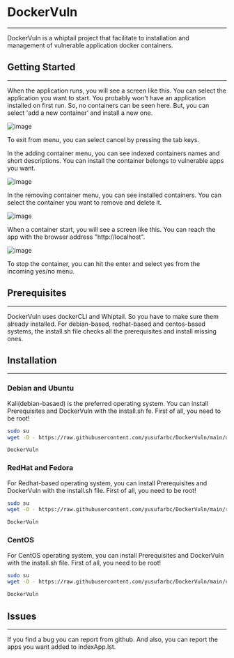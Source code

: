# DockerVuln
--------------------------------------
DockerVuln is a whiptail project that facilitate to installation and management of vulnerable application docker containers.

## Getting Started
--------------------------------------
When the application runs, you will see a screen like this. You can select the application you want to start. You probably won't have an application installed on first run. So, no containers can be seen here. But, you can select 'add a new container' and install a new one. 

![image](https://user-images.githubusercontent.com/77548038/211136750-f430013b-c02e-4a3a-bcfc-859dedc10527.png)

To exit from menu, you can select cancel by pressing the tab keys.

In the adding container menu, you can see indexed containers names and short descriptions. You can install the container belongs to vulnerable apps you want. 

![image](https://user-images.githubusercontent.com/77548038/211136963-f8970b5c-a2f5-4ff0-a9f6-040adeade147.png)

In the removing container menu, you can see installed containers. You can select the container you want to remove and delete it.

![image](https://user-images.githubusercontent.com/77548038/211137069-64cc7aa2-e872-4bba-8b67-825935a06024.png)

When a container start, you will see a screen like this. You can reach the app with the browser address "http://localhost". 

![image](https://user-images.githubusercontent.com/77548038/211138768-e001ceff-2d94-4338-84d8-2b30e4b6c82f.png)

To stop the container, you can hit the enter and select yes from the incoming yes/no menu.


## Prerequisites
--------------------------------------
DockerVuln uses dockerCLI and Whiptail. So you have to make sure them already installed. For debian-based, redhat-based and centos-based systems, the install.sh file checks all the prerequisites and install missing ones.

## Installation
--------------------------------------
### Debian and Ubuntu
Kali(debian-basaed) is the preferred operating system. You can install Prerequisites and DockerVuln with the install.sh fe. First of all, you need to be root!

```sh
sudo su
wget -O - https://raw.githubusercontent.com/yusufarbc/DockerVuln/main/debian-ubuntu/install.sh | bash;

DockerVuln
```
### RedHat and Fedora
For Redhat-based operating system, you can install Prerequisites and DockerVuln with the install.sh file. First of all, you need to be root!

```sh
sudo su
wget -O - https://raw.githubusercontent.com/yusufarbc/DockerVuln/main/redhat-fedora/install.sh | bash;

DockerVuln
```
### CentOS
For CentOS operating system, you can install Prerequisites and DockerVuln with the install.sh file. First of all, you need to be root!

```sh
sudo su
wget -O - https://raw.githubusercontent.com/yusufarbc/DockerVuln/main/centos/install.sh | bash;

DockerVuln
```

## Issues
--------------------------------------
If you find a bug you can report from github. And also, you can report the apps you want added to indexApp.lst.
